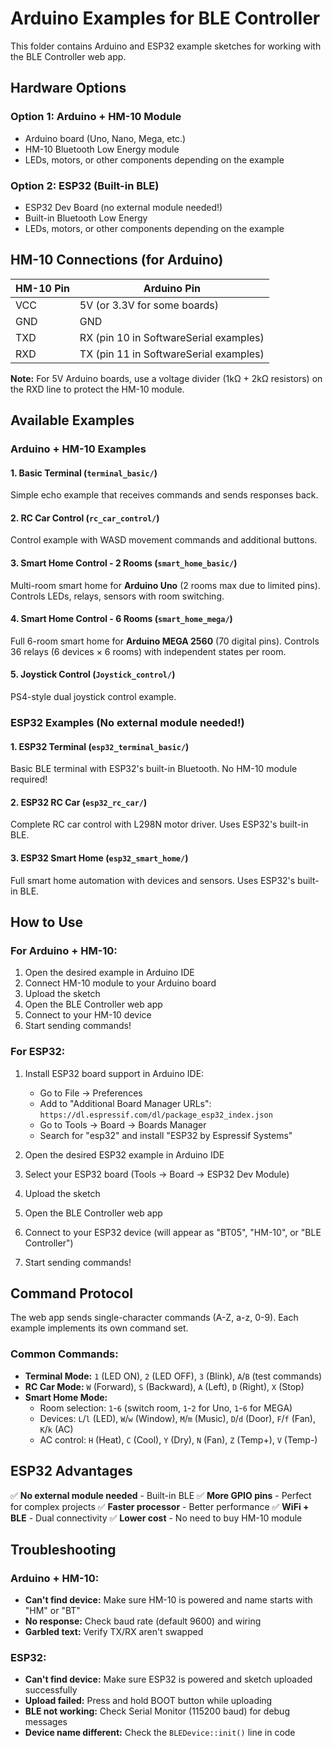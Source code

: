 # Arduino Examples for BLE Controller

This folder contains Arduino and ESP32 example sketches for working with the BLE Controller web app.

## Hardware Options

### Option 1: Arduino + HM-10 Module
- Arduino board (Uno, Nano, Mega, etc.)
- HM-10 Bluetooth Low Energy module
- LEDs, motors, or other components depending on the example

### Option 2: ESP32 (Built-in BLE)
- ESP32 Dev Board (no external module needed!)
- Built-in Bluetooth Low Energy
- LEDs, motors, or other components depending on the example

## HM-10 Connections (for Arduino)

| HM-10 Pin | Arduino Pin |
|-----------|-------------|
| VCC       | 5V (or 3.3V for some boards) |
| GND       | GND |
| TXD       | RX (pin 10 in SoftwareSerial examples) |
| RXD       | TX (pin 11 in SoftwareSerial examples) |

**Note:** For 5V Arduino boards, use a voltage divider (1kΩ + 2kΩ resistors) on the RXD line to protect the HM-10 module.

## Available Examples

### Arduino + HM-10 Examples

#### 1. Basic Terminal (`terminal_basic/`)
Simple echo example that receives commands and sends responses back.

#### 2. RC Car Control (`rc_car_control/`)
Control example with WASD movement commands and additional buttons.

#### 3. Smart Home Control - 2 Rooms (`smart_home_basic/`)
Multi-room smart home for **Arduino Uno** (2 rooms max due to limited pins).
Controls LEDs, relays, sensors with room switching.

#### 4. Smart Home Control - 6 Rooms (`smart_home_mega/`)
Full 6-room smart home for **Arduino MEGA 2560** (70 digital pins).
Controls 36 relays (6 devices × 6 rooms) with independent states per room.

#### 5. Joystick Control (`Joystick_control/`)
PS4-style dual joystick control example.

### ESP32 Examples (No external module needed!)

#### 1. ESP32 Terminal (`esp32_terminal_basic/`)
Basic BLE terminal with ESP32's built-in Bluetooth. No HM-10 module required!

#### 2. ESP32 RC Car (`esp32_rc_car/`)
Complete RC car control with L298N motor driver. Uses ESP32's built-in BLE.

#### 3. ESP32 Smart Home (`esp32_smart_home/`)
Full smart home automation with devices and sensors. Uses ESP32's built-in BLE.

## How to Use

### For Arduino + HM-10:
1. Open the desired example in Arduino IDE
2. Connect HM-10 module to your Arduino board
3. Upload the sketch
4. Open the BLE Controller web app
5. Connect to your HM-10 device
6. Start sending commands!

### For ESP32:
1. Install ESP32 board support in Arduino IDE:
   - Go to File → Preferences
   - Add to "Additional Board Manager URLs":
     `https://dl.espressif.com/dl/package_esp32_index.json`
   - Go to Tools → Board → Boards Manager
   - Search for "esp32" and install "ESP32 by Espressif Systems"

2. Open the desired ESP32 example in Arduino IDE
3. Select your ESP32 board (Tools → Board → ESP32 Dev Module)
4. Upload the sketch
5. Open the BLE Controller web app
6. Connect to your ESP32 device (will appear as "BT05", "HM-10", or "BLE Controller")
7. Start sending commands!

## Command Protocol

The web app sends single-character commands (A-Z, a-z, 0-9). Each example implements its own command set.

### Common Commands:
- **Terminal Mode:** `1` (LED ON), `2` (LED OFF), `3` (Blink), `A`/`B` (test commands)
- **RC Car Mode:** `W` (Forward), `S` (Backward), `A` (Left), `D` (Right), `X` (Stop)
- **Smart Home Mode:**
  - Room selection: `1`-`6` (switch room, `1`-`2` for Uno, `1`-`6` for MEGA)
  - Devices: `L`/`l` (LED), `W`/`w` (Window), `M`/`m` (Music), `D`/`d` (Door), `F`/`f` (Fan), `K`/`k` (AC)
  - AC control: `H` (Heat), `C` (Cool), `Y` (Dry), `N` (Fan), `Z` (Temp+), `V` (Temp-)

## ESP32 Advantages

✅ **No external module needed** - Built-in BLE
✅ **More GPIO pins** - Perfect for complex projects
✅ **Faster processor** - Better performance
✅ **WiFi + BLE** - Dual connectivity
✅ **Lower cost** - No need to buy HM-10 module

## Troubleshooting

### Arduino + HM-10:
- **Can't find device:** Make sure HM-10 is powered and name starts with "HM" or "BT"
- **No response:** Check baud rate (default 9600) and wiring
- **Garbled text:** Verify TX/RX aren't swapped

### ESP32:
- **Can't find device:** Make sure ESP32 is powered and sketch uploaded successfully
- **Upload failed:** Press and hold BOOT button while uploading
- **BLE not working:** Check Serial Monitor (115200 baud) for debug messages
- **Device name different:** Check the `BLEDevice::init()` line in code
